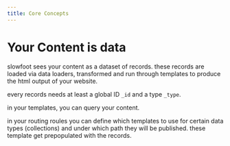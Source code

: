 ```yaml
---
title: Core Concepts
---
```


# Your Content is data

slowfoot sees your content as a dataset of records. these records are loaded via data loaders, transformed and run through templates to produce the html output of your website.

every records needs at least a global ID `_id` and a type `_type`.

in your templates, you can query your content.

in your routing roules you can define which templates to use for certain data types (collections) and under which path they will be published. these template get prepopulated with the records.
